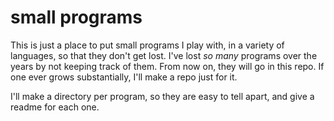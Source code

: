 # small programs

This is just a place to put small programs I play with, in a variety
of languages, so that they don't get lost.  I've lost _so many_ programs
over the years by not keeping track of them.  From now on, they will
go in this repo.  If one ever grows substantially, I'll make a repo
just for it.

I'll make a directory per program, so they are easy to tell apart,
and give a readme for each one.

